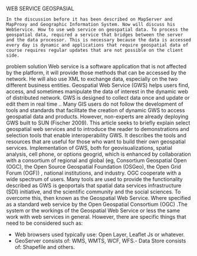 WEB SERVICE GEOSPASIAL

	In the discussion before it has been described on MapServer and MapProxy and Geographic Information System. Now will discuss his WebService. How to use web service on geospatial data. To process the geospatial data, required a service that bridges between the server and the data processor. This is necessary because the data is accessed every day is dynamic and applications that require geospatial data of course requires regular updates that are not possible on the client side.
problem solution
Web service is a software application that is not affected by the platform, it will provide those methods that can be accessed by the network. He will also use XML to exchange data, especially on the two different business entities. Geospatial Web Service (GWS) helps users find, access, and sometimes manipulate the data of interest in the dynamic web of distributed network. GWS is designed to collect data once and update or edit them in real time ..
Many GIS users do not follow the development of tools and standards that facilitate the creation of dynamic GWS to access geospatial data and products. However, non-experts are already deploying GWS built to SUN (Fischer 2009). This article seeks to briefly explain select geospatial web services and to introduce the reader to demonstrations and selection tools that enable interoperability GWS.
It describes the tools and resources that are useful for those who want to build their own geospatial services. Implementation of GWS, both for geovisualizations, spatial analysis, cell phone, or options geogrid, which is enhanced by collaboration with a consortium of regional and global (eg, Consortium Geospatial Open (OGC), the Open Source Geospatial Foundation (OSGeo), the Open Grid Forum (OGF)) , national institutions, and industry. OGC cooperate with a wide spectrum of users. Many tools are used to provide the functionality described as GWS is geoportals that spatial data services infrastructure (SDI) initiative, and the scientific community and the social sciences. To overcome this, then known as the Geospatial Web Service. Where specified as a standard web service by the Open Geospatial Consortium (OGC) .The system or the workings of the Geospatial Web Service or less the same work with web services in general. However, there are specific things that need to be considered such as:
- Web browsers used typically use: Open Layer, Leaflet Js or whatever.
- GeoServer consists of: WMS, WMTS, WCF, WFS.- Data Store consists of: Shapefile and others.
